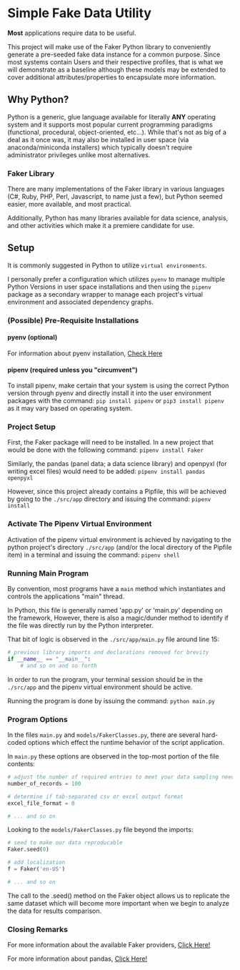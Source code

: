 # Simple Fake Data Utility

**Most** applications require data to be useful.

This project will make use of the Faker Python library to conveniently generate a pre-seeded fake data instance for a common purpose. Since most systems contain Users and their respective profiles, that is what we will demonstrate as a baseline although these models may be extended to cover additional attributes/properties to encapsulate more information.

## Why Python?

Python is a generic, glue language available for literally **ANY** operating system and it supports most popular current programming paradigms (functional, procedural, object-oriented, etc...). While that's not as big of a deal as it once was, it may also be installed in user space (via anaconda/miniconda installers) which typically doesn't require administrator privileges unlike most alternatives.

<!-- migrate sentiments about colleges and Java vs Python vs go vs other flavor of the week -->

### Faker Library

There are many implementations of the Faker library in various languages (C#, Ruby, PHP, Perl, Javascript, to name just a few), but Python seemed easier, more available, and most practical.

Additionally, Python has many libraries available for data science, analysis, and other activities which make it a premiere candidate for use.

## Setup

It is commonly suggested in Python to utilize `virtual environments`. 

I personally prefer a configuration which utilizes `pyenv` to manage multiple Python Versions in user space installations and then using the `pipenv` package as a secondary wrapper to manage each project's virtual environment and associated dependency graphs.

### (Possible) Pre-Requisite Installations

#### pyenv (optional)

For information about pyenv installation, [Check Here](https://github.com/pyenv/pyenv#installation)

#### pipenv (required unless you "circumvent")

To install pipenv, make certain that your system is using the correct Python version through pyenv and directly install it into the user environment packages with the command: `pip install pipenv` or `pip3 install pipenv` as it may vary based on operating system.

<!-- Does pipenv exist in conda-verse? pyenv in windows-verse?` -->

### Project Setup

First, the Faker package will need to be installed. In a new project that would be done with the following command: `pipenv install Faker`

Similarly, the pandas (panel data; a data science library) and openpyxl (for writing excel files) would need to be added: `pipenv install pandas openpyxl`

However, since this project already contains a Pipfile, this will be achieved by going to the `./src/app` directory and issuing the command: `pipenv install`

### Activate The Pipenv Virtual Environment

Activation of the pipenv virtual environment is achieved by navigating to the python project's directory `./src/app` (and/or the local directory of the Pipfile item) in a terminal and issuing the command: `pipenv shell`

### Running Main Program

By convention, most programs have a `main` method which instantiates and controls the applications "main" thread. 

In Python, this file is generally named 'app.py' or 'main.py' depending on the framework, However, there is also a magic/dunder method to identify if the file was directly run by the Python interpreter.

That bit of logic is observed in the `./src/app/main.py` file around line 15:

```python
# previous library imports and declarations removed for brevity
if __name__ == "__main__":
    # and so on and so forth
```

In order to run the program, your terminal session should be in the `./src/app` and the pipenv virtual environment should be active.

Running the program is done by issuing the command: `python main.py`

### Program Options

In the files `main.py` and `models/FakerClasses.py`, there are several hard-coded options which effect the runtime behavior of the script application.

In `main.py` these options are observed in the top-most portion of the file contents:

```python
# adjust the number of required entries to meet your data sampling needs
number_of_records = 100

# determine if tab-separated csv or excel output format
excel_file_format = 0

# ... and so on
```

Looking to the `models/FakerClasses.py` file beyond the imports:

```python
# seed to make our data reproducable
Faker.seed(0)

# add localization
f = Faker('en-US')

# ... and so on
```

The call to the .seed() method on the Faker object allows us to replicate the same dataset which will become more important when we begin to analyze the data for results comparison.


### Closing Remarks

For more information about the available Faker providers, [Click Here!](https://faker.readthedocs.io/en/master/providers.html)

For more information about pandas, [Click Here!](https://pandas.pydata.org/docs/)